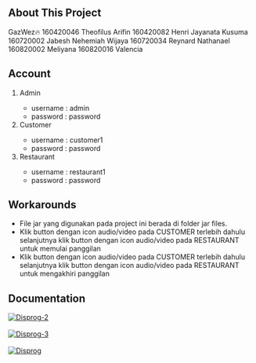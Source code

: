 ## About This Project
GazWez🔥
160420046 Theofilus Arifin
160420082 Henri Jayanata Kusuma
160720002 Jabesh Nehemiah Wijaya
160720034 Reynard Nathanael
160820002 Meliyana
160820016 Valencia

## Account
<ol>

<li>
Admin
</li>
  <ul>
  <li>
username : admin
    </li>
    <li>
password : password
   </li>
   </ul>
<li>
Customer
</li>
    <ul>
  <li>
username : customer1
    </li>
      <li>
password : password
</li>
      </ul>
      
<li>
Restaurant
</li>
      <ul>
  <li>
username : restaurant1
     </li>
    <li>
password : password
    </li>
</ul>
</ol>

## Workarounds

<ul>
  <li>
File jar yang digunakan pada project ini berada di folder jar files.
  </li>
  <li>
Klik button dengan icon audio/video pada CUSTOMER terlebih dahulu selanjutnya klik button dengan icon audio/video pada RESTAURANT untuk memulai panggilan
  </li>
  <li>
Klik button dengan icon audio/video pada CUSTOMER terlebih dahulu selanjutnya klik button dengan icon audio/video pada RESTAURANT untuk mengakhiri panggilan
  </li>
  
</ul>

## Documentation
<a href="https://postimages.org/" target="_blank"><img src="https://i.postimg.cc/g2BqVgzG/Disprog-2.png" alt="Disprog-2"/></a><br/><br/>
<a href="https://postimages.org/" target="_blank"><img src="https://i.postimg.cc/xC8wsxHg/Disprog-3.png" alt="Disprog-3"/></a><br/><br/>
<a href="https://postimages.org/" target="_blank"><img src="https://i.postimg.cc/s2TF4dBv/Disprog.png" alt="Disprog"/></a><br/><br/>


